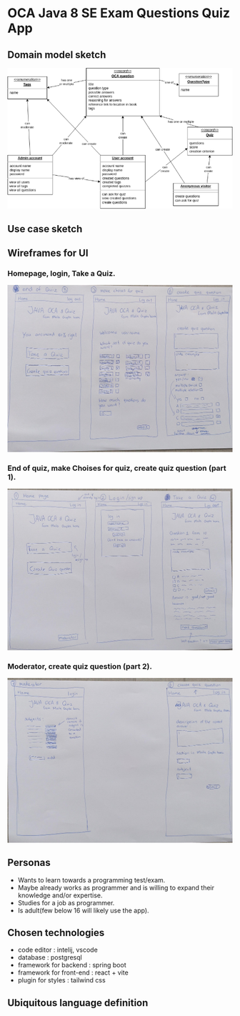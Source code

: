 # OCA Java 8 SE Exam Questions Quiz App

## Domain model sketch

![domain model sketch](domain_model_sketch.png)

## Use case sketch

## Wireframes for UI

### Homepage, login, Take a Quiz.

![wirefram part one](Wireframe_part1.jpg)

### End of quiz, make Choises for quiz, create quiz question (part 1).

![wirefram part two](Wireframe_part2.jpg)

### Moderator, create quiz question (part 2).

![wirefram part three](Wireframe_part3.jpg)

## Personas

- Wants to learn towards a programming test/exam.
- Maybe already works as programmer and is willing to expand their knowledge and/or expertise.
- Studies for a job as programmer.
- Is adult(few below 16 will likely use the app).

## Chosen technologies

- code editor : intelij, vscode
- database : postgresql
- framework for backend : spring boot
- framework for front-end : react + vite
- plugin for styles : tailwind css

## Ubiquitous language definition
